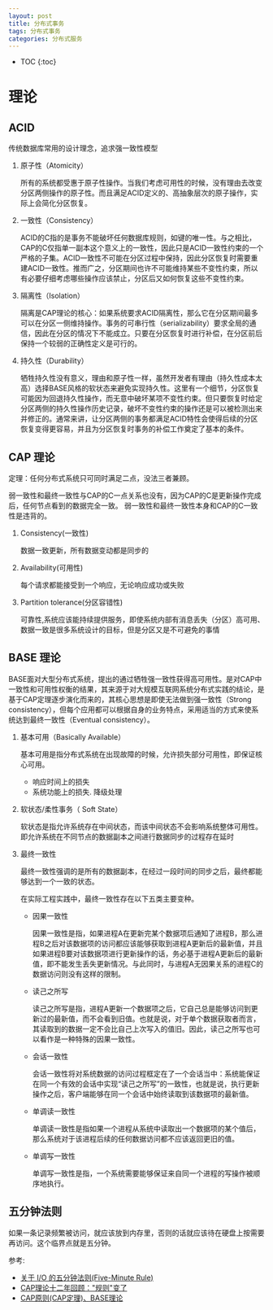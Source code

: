 ```yaml
---
layout: post
title: 分布式事务
tags: 分布式事务
categories: 分布式服务
---
```

* TOC
{:toc}

# 理论

## ACID

传统数据库常用的设计理念，追求强一致性模型

1. 原子性（Atomicity）

    所有的系统都受惠于原子性操作。当我们考虑可用性的时候，没有理由去改变分区两侧操作的原子性。而且满足ACID定义的、高抽象层次的原子操作，实际上会简化分区恢复。

2. 一致性（Consistency）

    ACID的C指的是事务不能破坏任何数据库规则，如键的唯一性。与之相比，CAP的C仅指单一副本这个意义上的一致性，因此只是ACID一致性约束的一个严格的子集。ACID一致性不可能在分区过程中保持，因此分区恢复时需要重建ACID一致性。推而广之，分区期间也许不可能维持某些不变性约束，所以有必要仔细考虑哪些操作应该禁止，分区后又如何恢复这些不变性约束。

3. 隔离性（Isolation）

    隔离是CAP理论的核心：如果系统要求ACID隔离性，那么它在分区期间最多可以在分区一侧维持操作。事务的可串行性（serializability）要求全局的通信，因此在分区的情况下不能成立。只要在分区恢复时进行补偿，在分区前后保持一个较弱的正确性定义是可行的。

4. 持久性（Durability）

    牺牲持久性没有意义，理由和原子性一样，虽然开发者有理由（持久性成本太高）选择BASE风格的软状态来避免实现持久性。这里有一个细节，分区恢复可能因为回退持久性操作，而无意中破坏某项不变性约束。但只要恢复时给定分区两侧的持久性操作历史记录，破坏不变性约束的操作还是可以被检测出来并修正的。通常来讲，让分区两侧的事务都满足ACID特性会使得后续的分区恢复变得更容易，并且为分区恢复时事务的补偿工作奠定了基本的条件。


## CAP 理论

定理：任何分布式系统只可同时满足二点，没法三者兼顾。

弱一致性和最终一致性与CAP的C一点关系也没有，因为CAP的C是更新操作完成后，任何节点看到的数据完全一致。 弱一致性和最终一致性本身和CAP的C一致性是违背的。

1. Consistency(一致性)

    数据一致更新，所有数据变动都是同步的

2. Availability(可用性)

    每个请求都能接受到一个响应，无论响应成功或失败

3. Partition tolerance(分区容错性)

    可靠性,系统应该能持续提供服务，即使系统内部有消息丢失（分区）高可用、数据一致是很多系统设计的目标，但是分区又是不可避免的事情

## BASE 理论

BASE面对大型分布式系统，提出的通过牺牲强一致性获得高可用性。是对CAP中一致性和可用性权衡的结果，其来源于对大规模互联网系统分布式实践的结论，是基于CAP定理逐步演化而来的，其核心思想是即使无法做到强一致性（Strong consistency），但每个应用都可以根据自身的业务特点，采用适当的方式来使系统达到最终一致性（Eventual consistency）。

1. 基本可用（Basically Available）

    基本可用是指分布式系统在出现故障的时候，允许损失部分可用性，即保证核心可用。
    - 响应时间上的损失
    - 系统功能上的损失. 降级处理

2. 软状态/柔性事务（ Soft State）

    软状态是指允许系统存在中间状态，而该中间状态不会影响系统整体可用性。即允许系统在不同节点的数据副本之间进行数据同步的过程存在延时

3. 最终一致性

    最终一致性强调的是所有的数据副本，在经过一段时间的同步之后，最终都能够达到一个一致的状态。

    在实际工程实践中，最终一致性存在以下五类主要变种。

    - 因果一致性

         因果一致性是指，如果进程A在更新完某个数据项后通知了进程B，那么进程B之后对该数据项的访问都应该能够获取到进程A更新后的最新值，并且如果进程B要对该数据项进行更新操作的话，务必基于进程A更新后的最新值，即不能发生丢失更新情况。与此同时，与进程A无因果关系的进程C的数据访问则没有这样的限制。

    - 读己之所写

        读己之所写是指，进程A更新一个数据项之后，它自己总是能够访问到更新过的最新值，而不会看到旧值。也就是说，对于单个数据获取者而言，其读取到的数据一定不会比自己上次写入的值旧。因此，读己之所写也可以看作是一种特殊的因果一致性。

    - 会话一致性

        会话一致性将对系统数据的访问过程框定在了一个会话当中：系统能保证在同一个有效的会话中实现“读己之所写”的一致性，也就是说，执行更新操作之后，客户端能够在同一个会话中始终读取到该数据项的最新值。

    - 单调读一致性

        单调读一致性是指如果一个进程从系统中读取出一个数据项的某个值后，那么系统对于该进程后续的任何数据访问都不应该返回更旧的值。

    - 单调写一致性

        单调写一致性是指，一个系统需要能够保证来自同一个进程的写操作被顺序地执行。

## 五分钟法则

如果一条记录频繁被访问，就应该放到内存里，否则的话就应该待在硬盘上按需要再访问。这个临界点就是五分钟。

参考:
- [关于 I/O 的五分钟法则(Five-Minute Rule)](http://dbanotes.net/arch/five-minute_rule.html)
- [CAP理论十二年回顾："规则"变了](http://www.infoq.com/cn/articles/cap-twelve-years-later-how-the-rules-have-changed/)
- [CAP原则(CAP定理)、BASE理论](https://www.cnblogs.com/duanxz/p/5229352.html)
